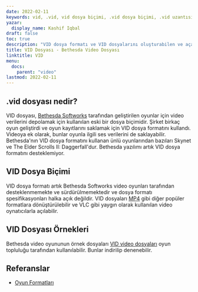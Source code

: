 ```yaml
---
date: 2022-02-11
keywords: vid, .vid, vid dosya biçimi, .vid dosya biçimi, .vid uzantısı, vid uzantısı, vid video biçimi, vid dvd dosyaları
yazar:
  display_name: Kashif Iqbal
draft: false
toc: true
description: "VID dosya formatı ve VID dosyalarını oluşturabilen ve açabilen API'ler hakkında bilgi edinin."
title: VID Dosyası - Bethesda Video Dosyası
linktitle: VID
menu:
  docs:
    parent: "video"
lastmod: 2022-02-11
---
```


## .vid dosyası nedir? ##

VID dosyası, [Bethesda Softworks](https://bethesda.net/en/dashboard) tarafından geliştirilen oyunlar için video verilerini depolamak için kullanılan eski bir dosya biçimidir. Şirket birkaç oyun geliştirdi ve oyun kayıtlarını saklamak için VID dosya formatını kullandı. Videoya ek olarak, bunlar oyunla ilgili ses verilerini de saklayabilir. Bethesda'nın VID dosya formatını kullanan ünlü oyunlarından bazıları Skynet ve The Elder Scrolls II: Daggerfall'dur. Bethesda yazılımı artık VID dosya formatını desteklemiyor.

## VID Dosya Biçimi

VID dosya formatı artık Bethesda Softworks video oyunları tarafından desteklenmemekte ve sürdürülmemektedir ve dosya formatı spesifikasyonları halka açık değildir. VID dosyaları [MP4](/tr/video/mp4/) gibi diğer popüler formatlara dönüştürülebilir ve VLC gibi yaygın olarak kullanılan video oynatıcılarla açılabilir.

## VID Dosyası Örnekleri

Bethesda video oyununun örnek dosyaları [VID video dosyaları](http://samples.mplayerhq.hu/game-formats/bethsoft-vid/) oyun topluluğu tarafından kullanılabilir. Bunlar indirilip denenebilir.

## Referanslar ##

- [Oyun Formatları](http://samples.mplayerhq.hu/game-formats/bethsoft-vid/)

